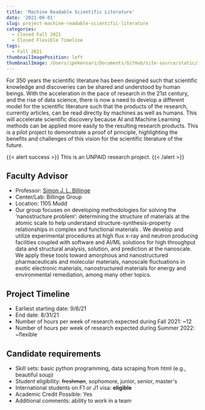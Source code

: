 ```yaml
---
title: 'Machine Readable Scientific Literature'
date: '2021-09-01'
slug: project-machine-readable-scientific-literature
categories:
  - Closed Fall 2021 
  - Closed Flexible Timeline
tags:
  - Fall 2021
thumbnailImagePosition: left
thumbnailImage: /Users/ipekensari/Documents/GitHub/site-source/static/img/construction.png
---
```

For 350 years the scientific literature has been designed such that scientific knowledge and discoveries can be shared and understood by human beings.  With the acceleration in the pace of research in the 21st century, and the rise of data science, there is now a need to develop a different model for the scientific literature such that the products of the research, currently articles, can be read directly by machines as well as humans.  This will accelerate scientific discovery because AI and Machine Learning methods can be applied more easily to the resulting research products.   This is a pilot project to demonstrate a proof of principle, highlighting the benefits and challenges of this vision for the scientific literature of the future.

<!--more-->

{{< alert success >}}
This is an UNPAID research project.
{{< /alert >}}

## Faculty Advisor
+ Professor: [Simon J. L. Billinge](thebillingegroup.com)
+ Center/Lab: Billinge Group
+ Location: 1105 Mudd
+ Our group focuses on developing methodologies for solving the ‘nanostructure problem‘: determining the structure of materials at the atomic scale to help understand structure-synthesis-property relationships in complex and functional materials . We develop and utilize experimental procedures at high flux x-ray and neutron producing facilities coupled with software and AI/ML solutions for high throughput data and structural analysis, solution, and prediction at the nanoscale. We apply these tools toward amorphous and nanostructured pharmaceuticals and molecular materials,  nanoscale fluctuations in exotic electronic materials, nanostructured materials for energy and environmental remediation, among many other topics.

## Project Timeline
+ Earliest starting date: 9/6/21
+ End date: 8/31/21
+ Number of hours per week of research expected during Fall 2021: ~12
+ Number of hours per week of research expected during Summer 2022: ~flexible

## Candidate requirements
+ Skill sets: basic python programming, data scraping from html (e.g., beautiful soup)
+ Student eligibility: ~~freshman~~, sophomore, junior, senior, master's
+ International students on F1 or J1 visa: **eligible**
+ Academic Credit Possible: Yes
+ Additional comments: ability to work in a team

